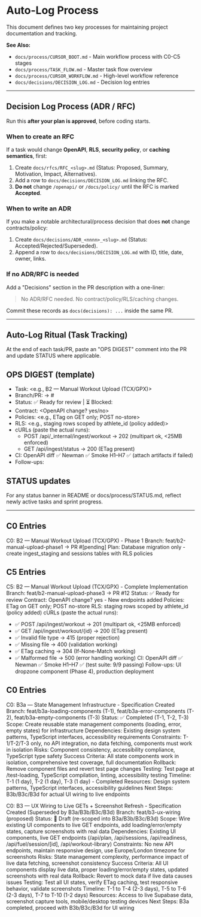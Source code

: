# Auto-Log Process

This document defines two key processes for maintaining project documentation and tracking.

**See Also:**
- `docs/process/CURSOR_BOOT.md` - Main workflow process with C0-C5 stages
- `docs/process/TASK_FLOW.md` - Master task flow overview
- `docs/process/CURSOR_WORKFLOW.md` - High-level workflow reference
- `docs/decisions/DECISION_LOG.md` - Decision log entries

---

## Decision Log Process (ADR / RFC)

Run this **after your plan is approved**, before coding starts.

### When to create an RFC
If a task would change **OpenAPI**, **RLS**, **security policy**, or **caching semantics**, first:
1) Create `docs/rfcs/RFC_<slug>.md` (Status: Proposed, Summary, Motivation, Impact, Alternatives).
2) Add a row to `docs/decisions/DECISION_LOG.md` linking the RFC.
3) **Do not** change `/openapi/` or `/docs/policy/` until the RFC is marked **Accepted**.

### When to write an ADR
If you make a notable architectural/process decision that does **not** change contracts/policy:
1) Create `docs/decisions/ADR_<nnnn>_<slug>.md` (Status: Accepted/Rejected/Superseded).
2) Append a row to `docs/decisions/DECISION_LOG.md` with ID, title, date, owner, links.

### If no ADR/RFC is needed
Add a "Decisions" section in the PR description with a one-liner:
> No ADR/RFC needed. No contract/policy/RLS/caching changes.

Commit these records as `docs(decisions): ...` inside the same PR.

---

## Auto-Log Ritual (Task Tracking)

At the end of each task/PR, paste an "OPS DIGEST" comment into the PR and update STATUS where applicable.

## OPS DIGEST (template)
- Task: <e.g., B2 — Manual Workout Upload (TCX/GPX)>
- Branch/PR: <branch> → #<PR>
- Status: ✅ Ready for review | ⏳ Blocked: <why>
- Contract: <OpenAPI change? yes/no>
- Policies: <e.g., ETag on GET only; POST no-store>
- RLS: <e.g., staging rows scoped by athlete_id (policy added)>
- cURLs (paste the actual runs):
  - <example> POST /api/_internal/ingest/workout → 202 (multipart ok, <25MB enforced)
  - <example> GET /api/ingest/status → 200 (ETag present)
- CI: OpenAPI diff ✅ Newman ✅ Smoke H1–H7 ✅ (attach artifacts if failed)
- Follow-ups: <bullets>

## STATUS updates
For any status banner in README or docs/process/STATUS.md, reflect newly active tasks and sprint progress.

---

## C0 Entries

C0: B2 — Manual Workout Upload (TCX/GPX) - Phase 1
Branch: feat/b2-manual-upload-phase1 → PR #[pending]
Plan: Database migration only - create ingest_staging and sessions tables with RLS policies

## C5 Entries

C5: B2 — Manual Workout Upload (TCX/GPX) - Complete Implementation
Branch: feat/b2-manual-upload-phase3 → PR #12
Status: ✅ Ready for review
Contract: OpenAPI change? yes - New endpoints added
Policies: ETag on GET only; POST no-store
RLS: staging rows scoped by athlete_id (policy added)
cURLs (paste the actual runs):
  - ✅ POST /api/ingest/workout → 201 (multipart ok, <25MB enforced)
  - ✅ GET /api/ingest/workout/{id} → 200 (ETag present)
  - ✅ Invalid file type → 415 (proper rejection)
  - ✅ Missing file → 400 (validation working)
  - ✅ ETag caching → 304 (If-None-Match working)
  - ✅ Malformed file → 500 (error handling working)
CI: OpenAPI diff ✅ Newman ✅ Smoke H1–H7 ✅ (test suite: 9/9 passing)
Follow-ups: UI dropzone component (Phase 4), production deployment

## C0 Entries

C0: B3a — State Management Infrastructure - Specification Created
Branch: feat/b3a-loading-components (T-1), feat/b3a-error-components (T-2), feat/b3a-empty-components (T-3)
Status: ✅ Completed (T-1, T-2, T-3)
Scope: Create reusable state management components (loading, error, empty states) for infrastructure
Dependencies: Existing design system patterns, TypeScript interfaces, accessibility requirements
Constraints: T-1/T-2/T-3 only, no API integration, no data fetching, components must work in isolation
Risks: Component consistency, accessibility compliance, TypeScript type safety
Success Criteria: All state components work in isolation, comprehensive test coverage, full documentation
Rollback: Remove component files and revert test page changes
Testing: Test page at /test-loading, TypeScript compilation, linting, accessibility testing
Timeline: T-1 (1 day), T-2 (1 day), T-3 (1 day) - Completed
Resources: Design system patterns, TypeScript interfaces, accessibility guidelines
Next Steps: B3b/B3c/B3d for actual UI wiring to live endpoints

C0: B3 — UX Wiring to Live GETs + Screenshot Refresh - Specification Created (Superseded by B3a/B3b/B3c/B3d)
Branch: feat/b3-ux-wiring (proposed)
Status: 📝 Draft (re-scoped into B3a/B3b/B3c/B3d)
Scope: Wire existing UI components to live GET endpoints, add loading/error/empty states, capture screenshots with real data
Dependencies: Existing UI components, live GET endpoints (/api/plan, /api/sessions, /api/readiness, /api/fuel/session/[id], /api/workout-library)
Constraints: No new API endpoints, maintain responsive design, use Europe/London timezone for screenshots
Risks: State management complexity, performance impact of live data fetching, screenshot consistency
Success Criteria: All UI components display live data, proper loading/error/empty states, updated screenshots with real data
Rollback: Revert to mock data if live data causes issues
Testing: Test all UI states, verify ETag caching, test responsive behavior, validate screenshots
Timeline: T-1 to T-4 (2-3 days), T-5 to T-6 (2-3 days), T-7 to T-10 (1-2 days)
Resources: Access to live Supabase data, screenshot capture tools, mobile/desktop testing devices
Next Steps: B3a completed, proceed with B3b/B3c/B3d for UI wiring